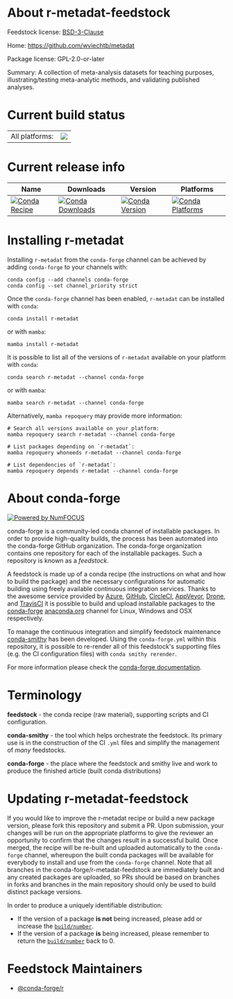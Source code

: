 About r-metadat-feedstock
=========================

Feedstock license: [BSD-3-Clause](https://github.com/conda-forge/r-metadat-feedstock/blob/main/LICENSE.txt)

Home: https://github.com/wviechtb/metadat

Package license: GPL-2.0-or-later

Summary: A collection of meta-analysis datasets for teaching purposes, illustrating/testing meta-analytic methods, and validating published analyses.

Current build status
====================


<table><tr><td>All platforms:</td>
    <td>
      <a href="https://dev.azure.com/conda-forge/feedstock-builds/_build/latest?definitionId=15992&branchName=main">
        <img src="https://dev.azure.com/conda-forge/feedstock-builds/_apis/build/status/r-metadat-feedstock?branchName=main">
      </a>
    </td>
  </tr>
</table>

Current release info
====================

| Name | Downloads | Version | Platforms |
| --- | --- | --- | --- |
| [![Conda Recipe](https://img.shields.io/badge/recipe-r--metadat-green.svg)](https://anaconda.org/conda-forge/r-metadat) | [![Conda Downloads](https://img.shields.io/conda/dn/conda-forge/r-metadat.svg)](https://anaconda.org/conda-forge/r-metadat) | [![Conda Version](https://img.shields.io/conda/vn/conda-forge/r-metadat.svg)](https://anaconda.org/conda-forge/r-metadat) | [![Conda Platforms](https://img.shields.io/conda/pn/conda-forge/r-metadat.svg)](https://anaconda.org/conda-forge/r-metadat) |

Installing r-metadat
====================

Installing `r-metadat` from the `conda-forge` channel can be achieved by adding `conda-forge` to your channels with:

```
conda config --add channels conda-forge
conda config --set channel_priority strict
```

Once the `conda-forge` channel has been enabled, `r-metadat` can be installed with `conda`:

```
conda install r-metadat
```

or with `mamba`:

```
mamba install r-metadat
```

It is possible to list all of the versions of `r-metadat` available on your platform with `conda`:

```
conda search r-metadat --channel conda-forge
```

or with `mamba`:

```
mamba search r-metadat --channel conda-forge
```

Alternatively, `mamba repoquery` may provide more information:

```
# Search all versions available on your platform:
mamba repoquery search r-metadat --channel conda-forge

# List packages depending on `r-metadat`:
mamba repoquery whoneeds r-metadat --channel conda-forge

# List dependencies of `r-metadat`:
mamba repoquery depends r-metadat --channel conda-forge
```


About conda-forge
=================

[![Powered by
NumFOCUS](https://img.shields.io/badge/powered%20by-NumFOCUS-orange.svg?style=flat&colorA=E1523D&colorB=007D8A)](https://numfocus.org)

conda-forge is a community-led conda channel of installable packages.
In order to provide high-quality builds, the process has been automated into the
conda-forge GitHub organization. The conda-forge organization contains one repository
for each of the installable packages. Such a repository is known as a *feedstock*.

A feedstock is made up of a conda recipe (the instructions on what and how to build
the package) and the necessary configurations for automatic building using freely
available continuous integration services. Thanks to the awesome service provided by
[Azure](https://azure.microsoft.com/en-us/services/devops/), [GitHub](https://github.com/),
[CircleCI](https://circleci.com/), [AppVeyor](https://www.appveyor.com/),
[Drone](https://cloud.drone.io/welcome), and [TravisCI](https://travis-ci.com/)
it is possible to build and upload installable packages to the
[conda-forge](https://anaconda.org/conda-forge) [anaconda.org](https://anaconda.org/)
channel for Linux, Windows and OSX respectively.

To manage the continuous integration and simplify feedstock maintenance
[conda-smithy](https://github.com/conda-forge/conda-smithy) has been developed.
Using the ``conda-forge.yml`` within this repository, it is possible to re-render all of
this feedstock's supporting files (e.g. the CI configuration files) with ``conda smithy rerender``.

For more information please check the [conda-forge documentation](https://conda-forge.org/docs/).

Terminology
===========

**feedstock** - the conda recipe (raw material), supporting scripts and CI configuration.

**conda-smithy** - the tool which helps orchestrate the feedstock.
                   Its primary use is in the construction of the CI ``.yml`` files
                   and simplify the management of *many* feedstocks.

**conda-forge** - the place where the feedstock and smithy live and work to
                  produce the finished article (built conda distributions)


Updating r-metadat-feedstock
============================

If you would like to improve the r-metadat recipe or build a new
package version, please fork this repository and submit a PR. Upon submission,
your changes will be run on the appropriate platforms to give the reviewer an
opportunity to confirm that the changes result in a successful build. Once
merged, the recipe will be re-built and uploaded automatically to the
`conda-forge` channel, whereupon the built conda packages will be available for
everybody to install and use from the `conda-forge` channel.
Note that all branches in the conda-forge/r-metadat-feedstock are
immediately built and any created packages are uploaded, so PRs should be based
on branches in forks and branches in the main repository should only be used to
build distinct package versions.

In order to produce a uniquely identifiable distribution:
 * If the version of a package **is not** being increased, please add or increase
   the [``build/number``](https://docs.conda.io/projects/conda-build/en/latest/resources/define-metadata.html#build-number-and-string).
 * If the version of a package **is** being increased, please remember to return
   the [``build/number``](https://docs.conda.io/projects/conda-build/en/latest/resources/define-metadata.html#build-number-and-string)
   back to 0.

Feedstock Maintainers
=====================

* [@conda-forge/r](https://github.com/conda-forge/r/)

